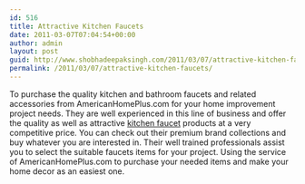 ```yaml
---
id: 516
title: Attractive Kitchen Faucets
date: 2011-03-07T07:04:54+00:00
author: admin
layout: post
guid: http://www.shobhadeepaksingh.com/2011/03/07/attractive-kitchen-faucets/
permalink: /2011/03/07/attractive-kitchen-faucets/
---
```

To purchase the quality kitchen and bathroom faucets and related accessories from AmericanHomePlus.com for your home improvement project needs. They are well experienced in this line of business and offer the quality as well as attractive [kitchen faucet](http://www.americanhomeplus.com/) products at a very competitive price. You can check out their premium brand collections and buy whatever you are interested in. Their well trained professionals assist you to select the suitable faucets items for your project. Using the service of AmericanHomePlus.com to purchase your needed items and make your home decor as an easiest one.